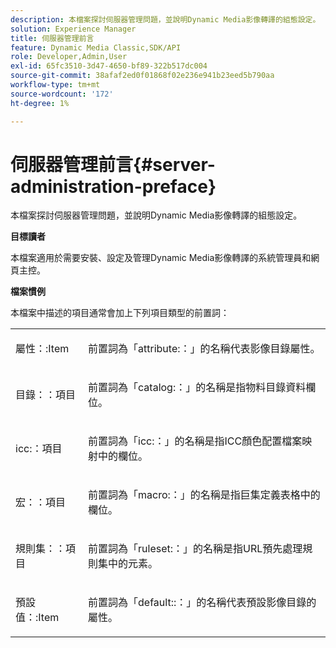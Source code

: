 ```yaml
---
description: 本檔案探討伺服器管理問題，並說明Dynamic Media影像轉譯的組態設定。
solution: Experience Manager
title: 伺服器管理前言
feature: Dynamic Media Classic,SDK/API
role: Developer,Admin,User
exl-id: 65fc3510-3d47-4650-bf89-322b517dc004
source-git-commit: 38afaf2ed0f01868f02e236e941b23eed5b790aa
workflow-type: tm+mt
source-wordcount: '172'
ht-degree: 1%

---
```


# 伺服器管理前言{#server-administration-preface}

本檔案探討伺服器管理問題，並說明Dynamic Media影像轉譯的組態設定。

**目標讀者**

本檔案適用於需要安裝、設定及管理Dynamic Media影像轉譯的系統管理員和網頁主控。

**檔案慣例**

本檔案中描述的項目通常會加上下列項目類型的前置詞：

<table id="simpletable_E96BA470B3CE4266A9E6ED0440A56C40"> 
 <tr class="strow"> 
  <td class="stentry"> <p>屬性：:Item </p></td> 
  <td class="stentry"> <p>前置詞為「attribute:：」的名稱代表影像目錄屬性。 </p></td> 
 </tr> 
 <tr class="strow"> 
  <td class="stentry"> <p>目錄：：項目 </p></td> 
  <td class="stentry"> <p>前置詞為「catalog:：」的名稱是指物料目錄資料欄位。 </p></td> 
 </tr> 
 <tr class="strow"> 
  <td class="stentry"> <p>icc:：項目 </p></td> 
  <td class="stentry"> <p>前置詞為「icc:：」的名稱是指ICC顏色配置檔案映射中的欄位。 </p></td> 
 </tr> 
 <tr class="strow"> 
  <td class="stentry"> <p>宏：：項目 </p></td> 
  <td class="stentry"> <p>前置詞為「macro:：」的名稱是指巨集定義表格中的欄位。 </p></td> 
 </tr> 
 <tr class="strow"> 
  <td class="stentry"> <p>規則集：：項目 </p></td> 
  <td class="stentry"> <p>前置詞為「ruleset:：」的名稱是指URL預先處理規則集中的元素。 </p></td> 
 </tr> 
 <tr class="strow"> 
  <td class="stentry"> <p>預設值：:Item </p></td> 
  <td class="stentry"> <p>前置詞為「default::：」的名稱代表預設影像目錄的屬性。 </p></td> 
 </tr> 
</table>
